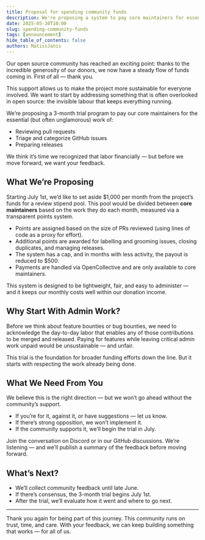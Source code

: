 ```yaml
---
title: Proposal for spending community funds
description: We're proposing a system to pay core maintainers for essential admin work funded by community donations. This 3-month trial won’t move forward without your input. If the community is against it, we won’t do it.
date: 2025-05-30T10:00
slug: spending-community-funds
tags: [announcement]
hide_table_of_contents: false
authors: MatissJanis
---
```


Our open source community has reached an exciting point: thanks to the incredible generosity of our donors, we now have a steady flow of funds coming in. First of all — thank you.

This support allows us to make the project more sustainable for everyone involved. We want to start by addressing something that is often overlooked in open source: the invisible labour that keeps everything running.

We’re proposing a 3-month trial program to pay our core maintainers for the essential (but often unglamorous) work of:

- Reviewing pull requests
- Triage and categorize GitHub issues
- Preparing releases

We think it’s time we recognized that labor financially — but before we move forward, we want your feedback.

<!--truncate-->

## What We’re Proposing

Starting July 1st, we’d like to set aside $1,000 per month from the project’s funds for a review stipend pool. This pool would be divided between **core maintainers** based on the work they do each month, measured via a transparent points system.

- Points are assigned based on the size of PRs reviewed (using lines of code as a proxy for effort).
- Additional points are awarded for labelling and grooming issues, closing duplicates, and managing releases.
- The system has a cap, and in months with less activity, the payout is reduced to $500.
- Payments are handled via OpenCollective and are only available to core maintainers.

This system is designed to be lightweight, fair, and easy to administer — and it keeps our monthly costs well within our donation income.

## Why Start With Admin Work?

Before we think about feature bounties or bug bounties, we need to acknowledge the day-to-day labor that enables any of those contributions to be merged and released. Paying for features while leaving critical admin work unpaid would be unsustainable — and unfair.

This trial is the foundation for broader funding efforts down the line. But it starts with respecting the work already being done.

## What We Need From You

We believe this is the right direction — but we won’t go ahead without the community’s support.

- If you’re for it, against it, or have suggestions — let us know.
- If there’s strong opposition, we won’t implement it.
- If the community supports it, we’ll begin the trial in July.

Join the conversation on Discord or in our GitHub discussions.
We’re listening — and we’ll publish a summary of the feedback before moving forward.

## What’s Next?

- We’ll collect community feedback until late June.
- If there’s consensus, the 3-month trial begins July 1st.
- After the trial, we’ll evaluate how it went and where to go next.

---

Thank you again for being part of this journey. This community runs on trust, time, and care. With your feedback, we can keep building something that works — for all of us.

